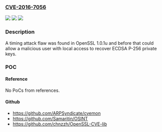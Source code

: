 ### [CVE-2016-7056](https://cve.mitre.org/cgi-bin/cvename.cgi?name=CVE-2016-7056)
![](https://img.shields.io/static/v1?label=Product&message=openssl&color=blue)
![](https://img.shields.io/static/v1?label=Version&message=%3D%20openssl%201.0.1u%20&color=brighgreen)
![](https://img.shields.io/static/v1?label=Vulnerability&message=CWE-385&color=brighgreen)

### Description

A timing attack flaw was found in OpenSSL 1.0.1u and before that could allow a malicious user with local access to recover ECDSA P-256 private keys.

### POC

#### Reference
No PoCs from references.

#### Github
- https://github.com/ARPSyndicate/cvemon
- https://github.com/Samaritin/OSINT
- https://github.com/chnzzh/OpenSSL-CVE-lib

